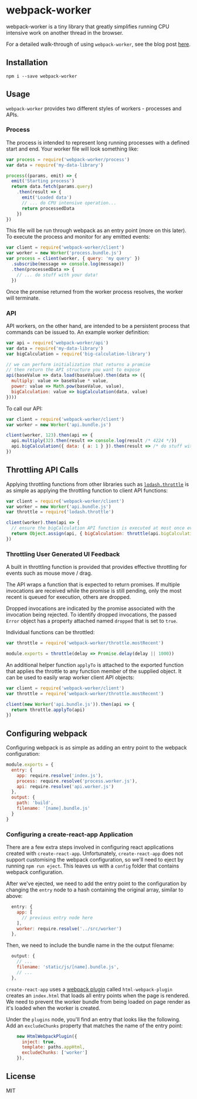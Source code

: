 # webpack-worker

webpack-worker is a tiny library that greatly simplifies running CPU intensive 
work on another thread in the browser.

For a detailed walk-through of using `webpack-worker`, see the blog post [here](https://github.com/danderson00/webpack-worker/blob/master/samples/plotly/blog.md).

## Installation

    npm i --save webpack-worker

## Usage

`webpack-worker` provides two different styles of workers - processes and APIs.

### Process

The process is intended to represent long running processes with a defined 
start and end. Your worker file will look something like:

```Javascript
var process = require('webpack-worker/process')
var data = require('my-data-library')

process((params, emit) => {
  emit('Starting process')
  return data.fetch(params.query)
    .then(result => {
      emit('Loaded data')
      // ... do CPU intensive operation...
      return processedData
    })
})

```

This file will be run through webpack as an entry point (more on this later).
To execute the process and monitor for any emitted events:

```Javascript
var client = require('webpack-worker/client')
var worker = new Worker('process.bundle.js')
var process = client(worker, { query: 'my query' })
  .subscribe(message => console.log(message))
  .then(processedData => {
    // ... do stuff with your data!
  })
```

Once the promise returned from the worker process resolves, the worker will terminate.

### API

API workers, on the other hand, are intended to be a persistent process that
commands can be issued to. An example worker definition:

```Javascript
var api = require('webpack-worker/api')
var data = require('my-data-library')
var bigCalculation = require('big-calculation-library')

// we can perform initialization that returns a promise
// then return the API structure you want to expose
api(baseValue => data.load(baseValue).then(data => ({
  multiply: value => baseValue * value,
  power: value => Math.pow(baseValue, value),
  bigCalculation: value => bigCalculation(data, value)
})))
```

To call our API:

```Javascript
var client = require('webpack-worker/client')
var worker = new Worker('api.bundle.js')

client(worker, 123).then(api => {
  api.multiply(32).then(result => console.log(result /* 4224 */))
  api.bigCalculation({ data: { a: 1 } }).then(result => /* do stuff with result */)
})
```

## Throttling API Calls

Applying throttling functions from other libraries such as [`lodash.throttle`](https://lodash.com/docs/4.16.6#throttle) 
is as simple as applying the throttling function to client API functions:

```Javascript
var client = require('webpack-worker/client')
var worker = new Worker('api.bundle.js')
var throttle = require('lodash.throttle')

client(worker).then(api => {
  // ensure the bigCalculation API function is executed at most once every 100ms
  return Object.assign(api, { bigCalculation: throttle(api.bigCalculation, 100) })
})
```

### Throttling User Generated UI Feedback

A built in throttling function is provided that provides effective throttling
for events such as mouse move / drag.

The API wraps a function that is expected to return promises. If multiple 
invocations are received while the promise is still pending, only the most recent 
is queued for execution, others are dropped.

Dropped invocations are indicated by the promise associated with the invocation
being rejected. To identify dropped invocations, the passed `Error` object has 
a property attached named `dropped` that is set to `true`.

Individual functions can be throttled:

```Javascript
var throttle = require('webpack-worker/throttle.mostRecent')

module.exports = throttle(delay => Promise.delay(delay || 1000))
```

An additional helper function `applyTo` is attached to the exported function
that applies the throttle to any function member of the supplied object. It
can be used to easily wrap worker client API objects:

```Javascript
var client = require('webpack-worker/client')
var throttle = require('webpack-worker/throttle.mostRecent')

client(new Worker('api.bundle.js')).then(api => {
  return throttle.applyTo(api)
})
```

## Configuring webpack

Configuring webpack is as simple as adding an entry point to the webpack configuration:

```Javascript
module.exports = {
  entry: {
    app: require.resolve('index.js'),
    process: require.resolve('process.worker.js'),
    api: require.resolve('api.worker.js')
  },
  output: {
    path: 'build',
    filename: '[name].bundle.js'
  }
}
```

### Configuring a create-react-app Application

There are a few extra steps involved in configuring react applications created with `create-react-app`. Unfortunately, `create-react-app` does not support customising the webpack configuration, so we'll need to eject by running `npm run eject`. This leaves us with a `config` folder that contains webpack configuration.

After we've ejected, we need to add the entry point to the configuration by changing the `entry` node to a hash containing the original array, similar to above:

```Javascript
  entry: {
    app: [
      // previous entry node here
    ],
    worker: require.resolve('../src/worker')
  },
```

Then, we need to include the bundle name in the the output filename:

```Javascript
  output: {
    // ...
    filename: 'static/js/[name].bundle.js',
    // ...
  },
```

`create-react-app` uses a [webpack plugin](https://github.com/jantimon/html-webpack-plugin) called `html-webpack-plugin` creates an `index.html` that loads all entry points when the page is rendered. We need to prevent the worker bundle from being loaded on page render as it's loaded when the worker is created.

Under the `plugins` node, you'll find an entry that looks like the following. Add an `excludeChunks` property that matches the name of the entry point:

```Javascript
    new HtmlWebpackPlugin({
      inject: true,
      template: paths.appHtml,
      excludeChunks: ['worker']
    }),
```

## License

MIT